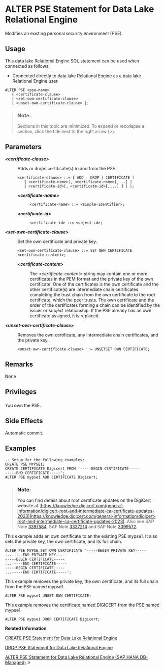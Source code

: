 <!-- loio53742a28df0f40deb5cd7a9784fc1a55 -->

# ALTER PSE Statement for Data Lake Relational Engine

Modifies an existing personal security environment \(PSE\).



<a name="loio53742a28df0f40deb5cd7a9784fc1a55__section_ovp_dvr_znb"/>

## Usage

This data lake Relational Engine SQL statement can be used when connected as follows:

-   Connected directly to data lake Relational Engine as a data lake Relational Engine user.



```
ALTER PSE <pse-name> 
   { <certificate-clause>
   | <set-own-certificate-clause>
   | <unset-own-certificate-clause> };
```



> ### Note:  
> Sections in this topic are minimized. To expand or recollapse a section, click the title next to the right arrow \(*\>*\).



<a name="loio53742a28df0f40deb5cd7a9784fc1a55__alter_pse_param1"/>

## Parameters


<dl>
<dt><b>

*<certificate-clause\>*

</b></dt>
<dd>

Adds or drops certificate\(s\) to and from the PSE.

```
<certificate-clause> ::= { ADD | DROP } CERTIFICATE ( 
   { <certificate-name>[, <certificate-name>[,...] ]
   | <certificate-id>[, <certificate-id>[,...] ] } );
```


<dl>
<dt><b>

*<certificate-name\>*

</b></dt>
<dd>

```
<certificate-name> ::= <simple-identifier>;
```



</dd><dt><b>

*<certificate-id\>*

</b></dt>
<dd>

```
<certificate-id> ::= <object-id>;
```



</dd>
</dl>



</dd><dt><b>

*<set-own-certificate-clause\>*

</b></dt>
<dd>

Set the own certificate and private key.

```
<set-own-certificate-clause> ::= SET OWN CERTIFICATE <certificate-content>;
```


<dl>
<dt><b>

*<certificate-content\>*

</b></dt>
<dd>

The *<certificate-content\>* string may contain one or more certificates in the PEM format and the private key of the own certificate. One of the certificates is the own certificate and the other certificate\(s\) are intermediate chain certificates completing the trust chain from the own certificate to the root certificate, which the peer trusts. The own certificate and the order of the certificates forming a chain can be identified by the issuer or subject relationship. If the PSE already has an own certificate assigned, it is replaced.



</dd>
</dl>



</dd><dt><b>

*<unset-own-certificate-clause\>*

</b></dt>
<dd>

Removes the own certificate, any intermediate chain certificates, and the private key.

```
<unset-own-certificate-clause> ::= UNSETSET OWN CERTIFICATE;
```



</dd>
</dl>



<a name="loio53742a28df0f40deb5cd7a9784fc1a55__alter_pse_remarks1"/>

## Remarks

None



<a name="loio53742a28df0f40deb5cd7a9784fc1a55__alter_pse_priv1"/>

## Privileges



### 

You own the PSE.



<a name="loio53742a28df0f40deb5cd7a9784fc1a55__alter_pse_side_effects1"/>

## Side Effects

Automatic commit.



<a name="loio53742a28df0f40deb5cd7a9784fc1a55__alter_pse_examples1"/>

## Examples

```
-- Setup for the following examples:
CREATE PSE MYPSE1;
CREATE CERTIFICATE Digicert FROM '-----BEGIN CERTIFICATE-----
-----END CERTIFICATE-----';
ALTER PSE mypse1 ADD CERTIFICATE Digicert;
```

> ### Note:  
> You can find details about root certificate updates on the DigiCert website at [https://knowledge.digicert.com/general-information/digicert-root-and-intermediate-ca-certificate-updates-2023](https://knowledge.digicert.com/general-information/digicert-root-and-intermediate-ca-certificate-updates-2023). Also see SAP Note [3397584](https://me.sap.com/notes/3397584), SAP Note [3327214](https://me.sap.com/notes/3327214) and SAP Note [3399572](https://me.sap.com/notes/3399572).

This example adds an own certificate to an the existing PSE mypse1. It also sets the private key, the own certificate, and its full chain.

```
ALTER PSE MYPSE SET OWN CERTIFICATE '-----BEGIN PRIVATE KEY-----
...-----END PRIVATE KEY-----
-----BEGIN CERTIFICATE-----
...-----END CERTIFICATE-----
-----BEGIN CERTIFICATE-----
...-----END CERTIFICATE-----';
```

This example removes the private key, the own certificate, and its full chain from the PSE named mypse1.

```
ALTER PSE mypse1 UNSET OWN CERTIFICATE;
```

This example removes the certificate named DIGICERT from the PSE named mypse1.

```
ALTER PSE mypse1 DROP CERTIFICATE Digicert;
```

**Related Information**  


[CREATE PSE Statement for Data Lake Relational Engine](create-pse-statement-for-data-lake-relational-engine-cda6e32.md "Create a personal security environment (PSE).")

[DROP PSE Statement for Data Lake Relational Engine](drop-pse-statement-for-data-lake-relational-engine-2918c50.md "Removes a personal security environment (PSE) from the database.")

[ALTER PSE Statement for Data Lake Relational Engine (SAP HANA DB-Managed)](https://help.sap.com/viewer/a898e08b84f21015969fa437e89860c8/2023_4_QRC/en-US/056ee2c16cd548e3a811170533f684e7.html "Modifies an existing personal security environment (PSE).") :arrow_upper_right:

